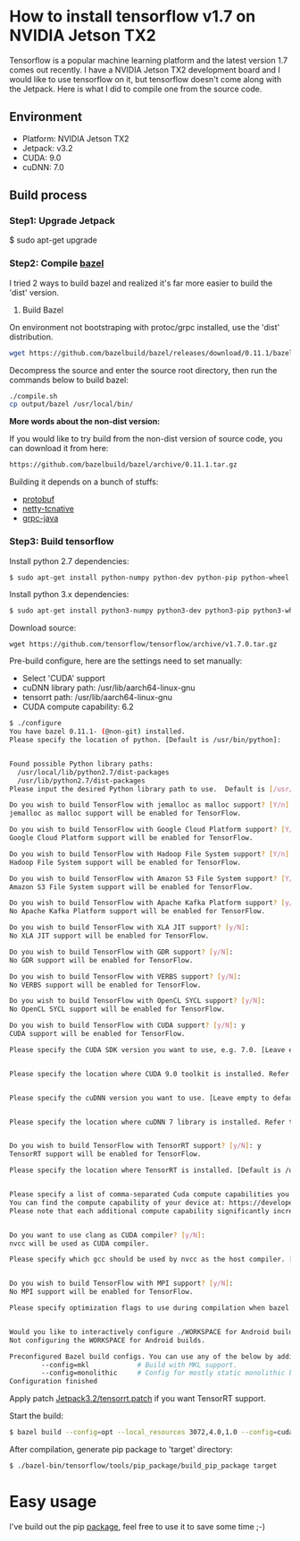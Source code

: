 # How to install tensorflow v1.7 on NVIDIA Jetson TX2

Tensorflow is a popular machine learning platform and the latest version 1.7 comes out recently. I have a NVIDIA Jetson TX2 development board and I would like to use tensorflow on it, but tensorflow doesn't come along with the Jetpack. Here is what I did to compile one from the source code.


## Environment

* Platform: NVIDIA Jetson TX2
* Jetpack: v3.2
* CUDA: 9.0
* cuDNN: 7.0

## Build process

### Step1: Upgrade Jetpack

$ sudo apt-get upgrade

### Step2: Compile [bazel](https://github.com/bazelbuild/bazel)

I tried 2 ways to build bazel and realized it's far more easier to build the 'dist' version.

1. Build Bazel

On environment not bootstraping with protoc/grpc installed, use the 'dist' distribution.

```sh
wget https://github.com/bazelbuild/bazel/releases/download/0.11.1/bazel-0.11.1-dist.zip
```

Decompress the source and enter the source root directory, then run the commands below to build bazel:

```sh
./compile.sh
cp output/bazel /usr/local/bin/
```

**More words about the non-dist version:**

If you would like to try build from the non-dist version of source code, you can download it from here:

```sh
https://github.com/bazelbuild/bazel/archive/0.11.1.tar.gz
```

Building it depends on a bunch of stuffs:

* [protobuf](https://github.com/google/protobuf)
* [netty-tcnative](http://netty.io/wiki/forked-tomcat-native.html#wiki-h2-5)
* [grpc-java](https://github.com/grpc/grpc-java/blob/master/COMPILING.md)


### Step3: Build tensorflow

Install python 2.7 dependencies:

```sh
$ sudo apt-get install python-numpy python-dev python-pip python-wheel
```

Install python 3.x dependencies:

```sh
$ sudo apt-get install python3-numpy python3-dev python3-pip python3-wheel
```

Download source:

```
wget https://github.com/tensorflow/tensorflow/archive/v1.7.0.tar.gz
```

Pre-build configure, here are the settings need to set manually:

* Select 'CUDA' support
* cuDNN library path: /usr/lib/aarch64-linux-gnu
* tensorrt path: /usr/lib/aarch64-linux-gnu
* CUDA compute capability: 6.2

```sh
$ ./configure                                                                                                                        [28/4780]
You have bazel 0.11.1- (@non-git) installed.
Please specify the location of python. [Default is /usr/bin/python]:


Found possible Python library paths:
  /usr/local/lib/python2.7/dist-packages
  /usr/lib/python2.7/dist-packages
Please input the desired Python library path to use.  Default is [/usr/local/lib/python2.7/dist-packages]

Do you wish to build TensorFlow with jemalloc as malloc support? [Y/n]:
jemalloc as malloc support will be enabled for TensorFlow.

Do you wish to build TensorFlow with Google Cloud Platform support? [Y/n]:
Google Cloud Platform support will be enabled for TensorFlow.

Do you wish to build TensorFlow with Hadoop File System support? [Y/n]:
Hadoop File System support will be enabled for TensorFlow.

Do you wish to build TensorFlow with Amazon S3 File System support? [Y/n]:
Amazon S3 File System support will be enabled for TensorFlow.

Do you wish to build TensorFlow with Apache Kafka Platform support? [y/N]:
No Apache Kafka Platform support will be enabled for TensorFlow.

Do you wish to build TensorFlow with XLA JIT support? [y/N]:
No XLA JIT support will be enabled for TensorFlow.

Do you wish to build TensorFlow with GDR support? [y/N]:
No GDR support will be enabled for TensorFlow.

Do you wish to build TensorFlow with VERBS support? [y/N]:
No VERBS support will be enabled for TensorFlow.

Do you wish to build TensorFlow with OpenCL SYCL support? [y/N]:
No OpenCL SYCL support will be enabled for TensorFlow.

Do you wish to build TensorFlow with CUDA support? [y/N]: y
CUDA support will be enabled for TensorFlow.

Please specify the CUDA SDK version you want to use, e.g. 7.0. [Leave empty to default to CUDA 9.0]:


Please specify the location where CUDA 9.0 toolkit is installed. Refer to README.md for more details. [Default is /usr/local/cuda]:


Please specify the cuDNN version you want to use. [Leave empty to default to cuDNN 7.0]:


Please specify the location where cuDNN 7 library is installed. Refer to README.md for more details. [Default is /usr/local/cuda]:/usr/lib/aarch64-linux-gnu/


Do you wish to build TensorFlow with TensorRT support? [y/N]: y
TensorRT support will be enabled for TensorFlow.

Please specify the location where TensorRT is installed. [Default is /usr/lib/x86_64-linux-gnu]:/usr/lib/aarch64-linux-gnu/


Please specify a list of comma-separated Cuda compute capabilities you want to build with.
You can find the compute capability of your device at: https://developer.nvidia.com/cuda-gpus.
Please note that each additional compute capability significantly increases your build time and binary size. [Default is: 3.5,5.2]6.2


Do you want to use clang as CUDA compiler? [y/N]:
nvcc will be used as CUDA compiler.

Please specify which gcc should be used by nvcc as the host compiler. [Default is /usr/bin/gcc]:


Do you wish to build TensorFlow with MPI support? [y/N]:
No MPI support will be enabled for TensorFlow.

Please specify optimization flags to use during compilation when bazel option "--config=opt" is specified [Default is -march=native]:


Would you like to interactively configure ./WORKSPACE for Android builds? [y/N]:
Not configuring the WORKSPACE for Android builds.

Preconfigured Bazel build configs. You can use any of the below by adding "--config=<>" to your build command. See tools/bazel.rc for more details.
        --config=mkl            # Build with MKL support.
        --config=monolithic     # Config for mostly static monolithic build.
Configuration finished
```

Apply patch [Jetpack3.2/tensorrt.patch](./Jetpack3.2/tensorrt.patch) if you want TensorRT support.

Start the build:
```sh
$ bazel build --config=opt --local_resources 3072,4.0,1.0 --config=cuda //tensorflow/tools/pip_package:build_pip_package
```

After compilation, generate pip package to 'target' directory:

```sh
$ ./bazel-bin/tensorflow/tools/pip_package/build_pip_package target
```

# Easy usage

I've build out the pip [package](https://pan.baidu.com/s/1ORp_FCb-ZR-ZAZoGd8CuRw), feel free to use it to save some time ;-)

